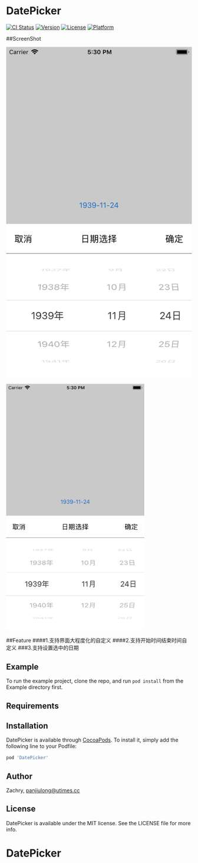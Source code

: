 
# DatePicker

[![CI Status](https://img.shields.io/travis/Zachry/DatePicker.svg?style=flat)](https://travis-ci.org/Zachry/DatePicker)
[![Version](https://img.shields.io/cocoapods/v/DatePicker.svg?style=flat)](https://cocoapods.org/pods/DatePicker)
[![License](https://img.shields.io/cocoapods/l/DatePicker.svg?style=flat)](https://cocoapods.org/pods/DatePicker)
[![Platform](https://img.shields.io/cocoapods/p/DatePicker.svg?style=flat)](https://cocoapods.org/pods/DatePicker)


##ScreenShot

![图片alt](https://github.com/panjiulong/DatePicker/blob/master/Simulator%20Screen%20Shot%20-%20iPhone%206.png?imageMogr2/auto-orient/%7CimageView2/2/w/300)

<img src="https://github.com/panjiulong/DatePicker/blob/master/Simulator%20Screen%20Shot%20-%20iPhone%206.png" width="375" alt=""/>

##Feature
####1.支持界面大程度化的自定义
####2.支持开始时间结束时间自定义
###3.支持设置选中的日期


## Example

To run the example project, clone the repo, and run `pod install` from the Example directory first.



## Requirements

## Installation

DatePicker is available through [CocoaPods](https://cocoapods.org). To install
it, simply add the following line to your Podfile:

```ruby
pod 'DatePicker'
```

## Author

Zachry, panjiulong@utimes.cc

## License

DatePicker is available under the MIT license. See the LICENSE file for more info.

# DatePicker

